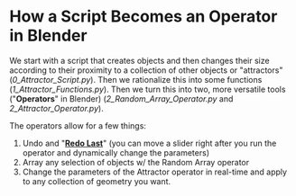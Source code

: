 # How a Script Becomes an Operator in Blender

We start with a script that creates objects and then changes their size according to their proximity to a collection of other objects or "attractors"(_0_Attractor_Script.py_). Then we rationalize this into some functions (_1_Attractor_Functions.py_). Then we turn this into two, more versatile tools ("__Operators__" in Blender) (_2_Random_Array_Operator.py_ and _2_Attractor_Operator.py_).

The operators allow for a few things:
1. Undo and "[__Redo Last__](https://docs.blender.org/manual/en/dev/interface/undo_redo.html#redo-last)" (you can move a slider right after you run the operator and dynamically change the parameters)
2. Array any selection of objects w/ the Random Array operator
3. Change the parameters of the Attractor operator in real-time and apply to any collection of geometry you want.
